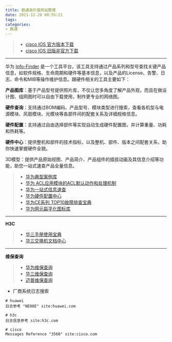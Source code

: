 ```yaml
---
title: 数通高价值网站整理
date: 2021-12-28 08:55:21
tags:
categories:
- 数通
---
```


> - [cisco IOS 官方版本下载](https://software.cisco.com/download)
> - [cisco IOS 旧版非官方下载](https://tfr.org/cisco-ios/)

--- 


华为 [Info-Finder](https://info.support.huawei.com/info-finder/zh/enterprise/index) 是一个工具平台，该工具支持通过产品系列和型号查找关键产品信息，如软件规格、生命周期和硬件等基本信息，以及产品的License、告警、日志、命令和MIB等操作维护信息。跟硬件相关的工具主要如下：

**产品图库**：基于产品型号提供照片库，不仅让您多角度了解产品外观，而且在做设计图、组网图时可以自由下载使用，制作更专业的网络图。

**硬件查询**：支持通过BOM编码、产品型号、模块类型进行搜索，查看各机型与电源模块、风扇模块、光模块等各部件间的配套关系及详细规格信息。

**硬件配置**：支持通过自由选择部件等实现自动生成硬件配置图，并计算重量、功耗和热耗等。

**硬件中心**：提供整机和部件的技术指标，以及整机、部件、版本之间配套关系，助你快速掌握硬件全貌。

3D模型：提供产品原始视图、产品简介、产品组件的插拔动画及其信息介绍等功能，助您一站式速查产品全量信息。


> - [华为典型案例库](https://support.huawei.com/enterprise/zh/doc/EDOC1000069491/d8160bc3)
> - [华为 ACL应用模块的ACL默认动作和处理机制](https://support.huawei.com/enterprise/zh/doc/EDOC1000178157/6ddf44f8)
> - [华为一站式信息速查](https://info.support.huawei.com/info-finder/search-center/zh/enterprise/routers/NE20E-S-pid-19896202/alarms?version=NE20E-S%20V800R013C00SPC100)
> - [华为硬件配置中心](https://info.support.huawei.com/network/hdcfg/index)
> - [华为CE系列 TOP10故障排查宝典](https://support.huawei.com/enterprise/zh/doc/EDOC1000052631/d9e85c62)
> - [华为网元扁平化图标库](https://info.support.huawei.com/info-finder/tool/zh/enterprise/product-image-gallery)


---

**H3C**

> - [华三手册使用宝典](https://www.h3c.com/cn/Service/Document_Software/Document_Center/Home/Switches/01-Public/Learn_Technologies/Technologies/Routers_Switches_ZLBD/#)
> - [华三交换机文档中心](https://www.h3c.com/cn/Service/Document_Software/Document_Center/Switches/)

---

**维保查询**

> - [华为维保查询](https://support.huawei.com/enterprise/ecareWechat?lang=zh)
> - [华三维保查询](https://es.h3c.com/entitlement/?locale=zh_CN)
> - [迈普维保查询](https://repair.maipu.com/CustomerRepair/Warranty)

- 厂商系统日志搜索

```
# huawei
日志参考 "NE08E" site:huawei.com

# h3c
日志信息参考 site:h3c.com

# cisco
Messages Reference "3560" site:cisco.com
```
